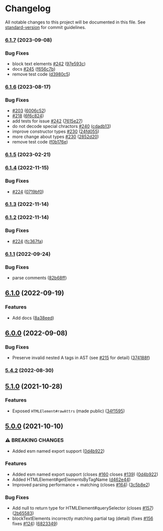 # Changelog

All notable changes to this project will be documented in this file. See [standard-version](https://github.com/conventional-changelog/standard-version) for commit guidelines.

### [6.1.7](https://github.com/taoqf/node-fast-html-parser/compare/v6.1.6...v6.1.7) (2023-09-08)


### Bug Fixes

* block text elements [#242](https://github.com/taoqf/node-fast-html-parser/issues/242) ([97e593c](https://github.com/taoqf/node-fast-html-parser/commit/97e593c2bdefbfefd35c2c9ccaef914517d60fe7))
* docs [#245](https://github.com/taoqf/node-fast-html-parser/issues/245) ([f656c7b](https://github.com/taoqf/node-fast-html-parser/commit/f656c7b2de2a62a9a363f797c6f03a2477e7312e))
* remove test code ([d3980c5](https://github.com/taoqf/node-fast-html-parser/commit/d3980c5fb7744d6fda4b270619bb581a19a4cb18))

### [6.1.6](https://github.com/taoqf/node-fast-html-parser/compare/v6.1.5...v6.1.6) (2023-08-17)


### Bug Fixes

* [#203](https://github.com/taoqf/node-fast-html-parser/issues/203) ([6006c52](https://github.com/taoqf/node-fast-html-parser/commit/6006c52c20e6c3c07405c808c8d81fa78425e794))
* [#218](https://github.com/taoqf/node-fast-html-parser/issues/218) ([6f6c824](https://github.com/taoqf/node-fast-html-parser/commit/6f6c824df54fa53af47956048b42ea47cd3b53bf))
* add tests for issue [#242](https://github.com/taoqf/node-fast-html-parser/issues/242) ([7615e27](https://github.com/taoqf/node-fast-html-parser/commit/7615e27e3eea47142beff11101d293c4f93cb6ce))
* do not decode special chractors [#240](https://github.com/taoqf/node-fast-html-parser/issues/240) ([cdadb13](https://github.com/taoqf/node-fast-html-parser/commit/cdadb132f681ca587d17df991d09ff8d22997f4e))
* improve constructor types [#230](https://github.com/taoqf/node-fast-html-parser/issues/230) ([24fd055](https://github.com/taoqf/node-fast-html-parser/commit/24fd055913125a964cb5aa61330376274c938035))
* more change about types [#230](https://github.com/taoqf/node-fast-html-parser/issues/230) ([2852d20](https://github.com/taoqf/node-fast-html-parser/commit/2852d20f865dc18a8dc6727d5b5e586282e7d50d))
* remove test code ([f0b176e](https://github.com/taoqf/node-fast-html-parser/commit/f0b176eb1ba5b5bc162744a37adcd18d3d64a515))

### [6.1.5](https://github.com/taoqf/node-fast-html-parser/compare/v6.1.4...v6.1.5) (2023-02-21)

### [6.1.4](https://github.com/taoqf/node-fast-html-parser/compare/v6.1.3...v6.1.4) (2022-11-15)


### Bug Fixes

* [#224](https://github.com/taoqf/node-fast-html-parser/issues/224) ([0719bf0](https://github.com/taoqf/node-fast-html-parser/commit/0719bf031c3fec51611f9dff922f46bfe4acb060))

### [6.1.3](https://github.com/taoqf/node-fast-html-parser/compare/v6.1.2...v6.1.3) (2022-11-14)

### [6.1.2](https://github.com/taoqf/node-fast-html-parser/compare/v6.1.1...v6.1.2) (2022-11-14)


### Bug Fixes

* [#224](https://github.com/taoqf/node-fast-html-parser/issues/224) ([fc367fa](https://github.com/taoqf/node-fast-html-parser/commit/fc367fa294d72794a0dea49edbd986d527a6314b))

### [6.1.1](https://github.com/taoqf/node-fast-html-parser/compare/v6.1.0...v6.1.1) (2022-09-24)


### Bug Fixes

* parse comments ([82b68ff](https://github.com/taoqf/node-fast-html-parser/commit/82b68ff9eb944e0c55ca2e0ea13fb714e2004803))

## [6.1.0](https://github.com/taoqf/node-fast-html-parser/compare/v6.0.0...v6.1.0) (2022-09-19)


### Features

* Add docs ([8a38eed](https://github.com/taoqf/node-fast-html-parser/commit/8a38eedab6b20906ee89dea86c4271960afbad2d))

## [6.0.0](https://github.com/taoqf/node-fast-html-parser/compare/v5.4.2-0...v6.0.0) (2022-09-08)


### Bug Fixes

* Preserve invalid nested A tags in AST (see [#215](https://github.com/taoqf/node-fast-html-parser/issues/215) for detail) ([374188f](https://github.com/taoqf/node-fast-html-parser/commit/374188f1c6d6c6d0567348b8e8d20957f5a93fb8))

### [5.4.2](https://github.com/taoqf/node-fast-html-parser/compare/v5.4.2-0...v5.4.2) (2022-08-30)

## [5.1.0](https://github.com/taoqf/node-fast-html-parser/compare/v4.1.5...v5.1.0) (2021-10-28)

### Features

* Exposed `HTMLElement#rawAttrs` (made public) ([34f1595](https://github.com/taoqf/node-fast-html-parser/commit/34f1595756c0974b6ae7ef5755a615f09e421f32))

## [5.0.0](https://github.com/taoqf/node-fast-html-parser/compare/v4.1.5...v5.0.0) (2021-10-10)


### ⚠ BREAKING CHANGES

* Added esm named export support ([0d4b922](https://github.com/taoqf/node-fast-html-parser/commit/0d4b922eefd6210fe802991e464b21b0c69d5f63))

### Features

* Added esm named export support (closes [#160](https://github.com/taoqf/node-fast-html-parser/issues/160) closes [#139](https://github.com/taoqf/node-fast-html-parser/issues/139)) ([0d4b922](https://github.com/taoqf/node-fast-html-parser/commit/0d4b922eefd6210fe802991e464b21b0c69d5f63))
* Added HTMLElement#getElementsByTagName ([d462e44](https://github.com/taoqf/node-fast-html-parser/commit/d462e449e7ebb00a5a43fb574133681ad5a62475))
* Improved parsing performance + matching (closes [#164](https://github.com/taoqf/node-fast-html-parser/issues/164)) ([3c5b8e2](https://github.com/taoqf/node-fast-html-parser/commit/3c5b8e2a9104b01a8ca899a7970507463e42adaf))


### Bug Fixes

* Add null to return type for HTMLElement#querySelector (closes [#157](https://github.com/taoqf/node-fast-html-parser/issues/157)) ([2b65583](https://github.com/taoqf/node-fast-html-parser/commit/2b655839bd3868c41fb19cae5786ca097565bc7f))
* blockTextElements incorrectly matching partial tag (detail) (fixes [#156](https://github.com/taoqf/node-fast-html-parser/issues/156) fixes [#124](https://github.com/taoqf/node-fast-html-parser/issues/124)) ([6823349](https://github.com/taoqf/node-fast-html-parser/commit/6823349fdf1809c7484c70d948aa24930ef4983f))

